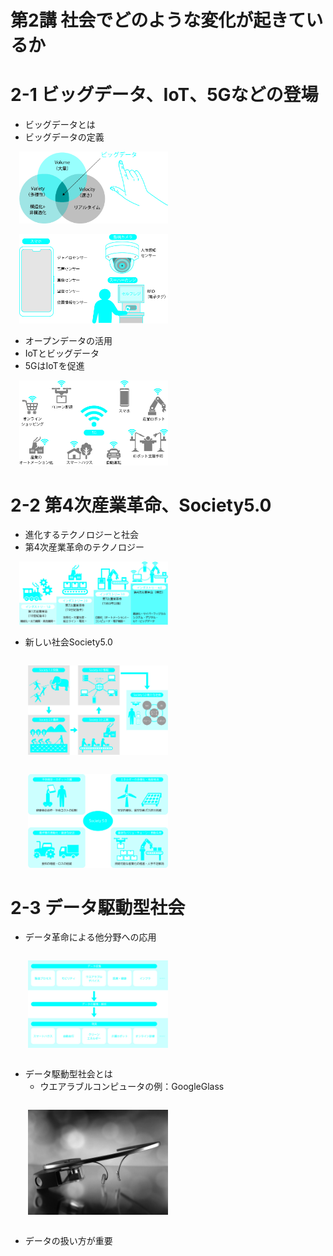 # 第2講 社会でどのような変化が起きているか

# 2-1 ビッグデータ、IoT、5Gなどの登場
- ビッグデータとは
- ビッグデータの定義
<div style="margin: 1em">
  <img src="./images/chap02/2-1.jpg" width="50%">
</div>
<div style="margin: 1em">
  <img src="./images/chap02/2-2.jpg" width="50%">
</div>

- オープンデータの活用
- IoTとビッグデータ
- 5GはIoTを促進
<div style="margin: 1em">
  <img src="./images/chap02/2-3.jpg" width="50%">
</div>

# 2-2 第4次産業革命、Society5.0
- 進化するテクノロジーと社会
- 第4次産業革命のテクノロジー
<div style="margin: 1em">
  <img src="./images/chap02/2-4.jpg" width="50%">
</div>

- 新しい社会Society5.0
<div style="margin: 2em">
  <img src="./images/chap02/2-5.jpg" width="50%">
</div>
<div style="margin: 2em">
  <img src="./images/chap02/2-6.jpg" width="50%">
</div>

# 2-3 データ駆動型社会
- データ革命による他分野への応用
<div style="margin: 2em">
  <img src="./images/chap02/2-7.jpg" width="50%">
</div>

- データ駆動型社会とは
  - ウエアラブルコンピュータの例：GoogleGlass
<div style="margin: 2em">
  <img src="./images/chap02/2-8.jpg" width="50%">
</div>

- データの扱い方が重要